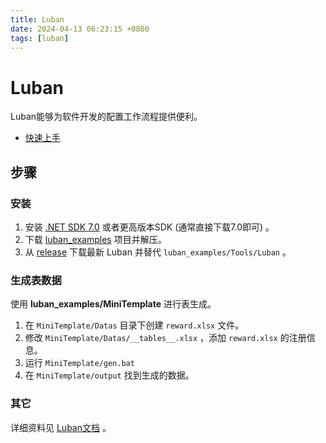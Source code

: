 ```yaml
---
title: Luban
date: 2024-04-13 06:23:15 +0800
tags: [luban]
---
```


# Luban

Luban能够为软件开发的配置工作流程提供便利。

* [快速上手](https://luban.doc.code-philosophy.com/docs/beginner/quickstart)

## 步骤

### 安装

1. 安装 [.NET SDK 7.0](https://dotnet.microsoft.com/download/dotnet/7.0) 或者更高版本SDK (通常直接下载7.0即可) 。
2. 下载 [luban_examples](https://github.com/focus-creative-games/luban_examples) 项目并解压。
3. 从 [release](https://github.com/focus-creative-games/luban/releases) 下载最新 Luban 并替代 `luban_examples/Tools/Luban` 。

### 生成表数据

使用 **luban_examples/MiniTemplate** 进行表生成。

1. 在 `MiniTemplate/Datas` 目录下创建 `reward.xlsx` 文件。
2. 修改 `MiniTemplate/Datas/__tables__.xlsx` ，添加 `reward.xlsx` 的注册信息。
3. 运行 `MiniTemplate/gen.bat`
4. 在 `MiniTemplate/output` 找到生成的数据。

### 其它

详细资料见 [Luban文档](https://luban.doc.code-philosophy.com/docs/intro) 。
